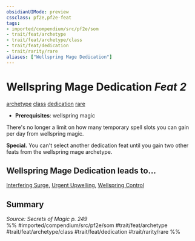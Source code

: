 ```yaml
---
obsidianUIMode: preview
cssclass: pf2e,pf2e-feat
tags:
- imported/compendium/src/pf2e/som
- trait/feat/archetype
- trait/feat/archetype/class
- trait/feat/dedication
- trait/rarity/rare
aliases: ["Wellspring Mage Dedication"]
---
```

# Wellspring Mage Dedication  *Feat 2*  
[archetype](archetype.md)  [class](class-som.md)  [dedication](dedication.md)  [rare](rare.md)  

- **Prerequisites**: wellspring magic

There's no longer a limit on how many temporary spell slots you can gain per day from wellspring magic.

**Special.** You can't select another dedication feat until you gain two other feats from the wellspring mage archetype.

## Wellspring Mage Dedication leads to...

[Interfering Surge](interfering-surge-som.md), [Urgent Upwelling](urgent-upwelling-som.md), [Wellspring Control](wellspring-control-som.md)

## Summary

*Source: Secrets of Magic p. 249*  
%% #imported/compendium/src/pf2e/som #trait/feat/archetype #trait/feat/archetype/class #trait/feat/dedication #trait/rarity/rare %%